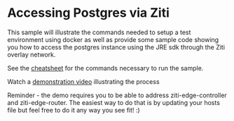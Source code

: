 # Accessing Postgres via Ziti

This sample will illustrate the commands needed to setup a test environment using docker as well as provide some sample code showing you how to access the postgres instance using the JRE sdk through the Ziti overlay network.

See the [cheatsheet](./cheatsheet.md) for the commands necessary to run the sample.

Watch a [demonstration video](https://www.youtube.com/watch?v=k2KlFXDQxvo) illustrating the process

Reminder - the demo requires you to be able to address ziti-edge-controller and ziti-edge-router. The easiest way to do that is by updating your hosts file but feel free to do it any way you see fit! :)